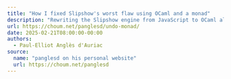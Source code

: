 ```yaml
---
title: "How I fixed Slipshow's worst flaw using OCaml and a monad"
description: "Rewriting the Slipshow engine from JavaScript to OCaml allowed me to fix an embarassing set of bugs, in an elegant way. This is the story of it!"
url: https://choum.net/panglesd/undo-monad/
date: 2025-02-21T08:00:00-00:00
authors:
  - Paul-Elliot Anglès d'Auriac
source:
  name: "panglesd on his personal website"
  url: https://choum.net/panglesd
---
```

